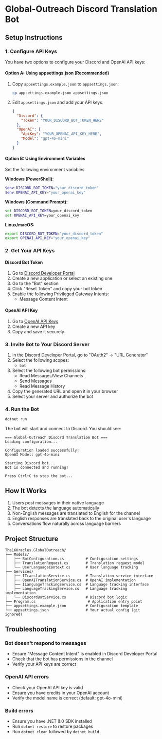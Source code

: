 # Global-Outreach Discord Translation Bot

## Setup Instructions

### 1. Configure API Keys

You have two options to configure your Discord and OpenAI API keys:

#### Option A: Using appsettings.json (Recommended)

1. Copy `appsettings.example.json` to `appsettings.json`:
   ```bash
   cp appsettings.example.json appsettings.json
   ```

2. Edit `appsettings.json` and add your API keys:
   ```json
   {
     "Discord": {
       "Token": "YOUR_DISCORD_BOT_TOKEN_HERE"
     },
     "OpenAI": {
       "ApiKey": "YOUR_OPENAI_API_KEY_HERE",
       "Model": "gpt-4o-mini"
     }
   }
   ```

#### Option B: Using Environment Variables

Set the following environment variables:

**Windows (PowerShell):**
```powershell
$env:DISCORD_BOT_TOKEN="your_discord_token"
$env:OPENAI_API_KEY="your_openai_key"
```

**Windows (Command Prompt):**
```cmd
set DISCORD_BOT_TOKEN=your_discord_token
set OPENAI_API_KEY=your_openai_key
```

**Linux/macOS:**
```bash
export DISCORD_BOT_TOKEN="your_discord_token"
export OPENAI_API_KEY="your_openai_key"
```

### 2. Get Your API Keys

#### Discord Bot Token
1. Go to [Discord Developer Portal](https://discord.com/developers/applications)
2. Create a new application or select an existing one
3. Go to the "Bot" section
4. Click "Reset Token" and copy your bot token
5. Enable the following Privileged Gateway Intents:
   - Message Content Intent

#### OpenAI API Key
1. Go to [OpenAI API Keys](https://platform.openai.com/api-keys)
2. Create a new API key
3. Copy and save it securely

### 3. Invite Bot to Your Discord Server

1. In the Discord Developer Portal, go to "OAuth2" → "URL Generator"
2. Select the following scopes:
   - `bot`
3. Select the following bot permissions:
   - Read Messages/View Channels
   - Send Messages
   - Read Message History
4. Copy the generated URL and open it in your browser
5. Select your server and authorize the bot

### 4. Run the Bot

```bash
dotnet run
```

The bot will start and connect to Discord. You should see:
```
=== Global-Outreach Discord Translation Bot ===
Loading configuration...

Configuration loaded successfully!
OpenAI Model: gpt-4o-mini

Starting Discord bot...
Bot is connected and running!

Press Ctrl+C to stop the bot...
```

## How It Works

1. Users post messages in their native language
2. The bot detects the language automatically
3. Non-English messages are translated to English for the channel
4. English responses are translated back to the original user's language
5. Conversations flow naturally across language barriers

## Project Structure

```
The16Oracles.GlobalOutreach/
├── Models/
│   ├── BotConfiguration.cs          # Configuration settings
│   ├── TranslationRequest.cs        # Translation request model
│   └── UserLanguageContext.cs       # User language tracking
├── Services/
│   ├── ITranslationService.cs       # Translation service interface
│   ├── OpenAITranslationService.cs  # OpenAI implementation
│   ├── ILanguageTrackingService.cs  # Language tracking interface
│   ├── LanguageTrackingService.cs   # Language tracking implementation
│   └── DiscordBotService.cs         # Discord bot logic
├── Program.cs                        # Application entry point
├── appsettings.example.json         # Configuration template
└── appsettings.json                 # Your actual config (git ignored)
```

## Troubleshooting

### Bot doesn't respond to messages
- Ensure "Message Content Intent" is enabled in Discord Developer Portal
- Check that the bot has permissions in the channel
- Verify your API keys are correct

### OpenAI API errors
- Check your OpenAI API key is valid
- Ensure you have credits in your OpenAI account
- Verify the model name is correct (default: gpt-4o-mini)

### Build errors
- Ensure you have .NET 8.0 SDK installed
- Run `dotnet restore` to restore packages
- Run `dotnet clean` followed by `dotnet build`
